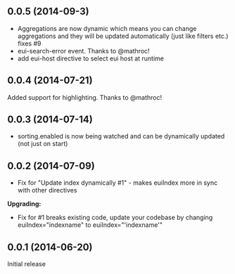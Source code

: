 ## 0.0.5 (2014-09-3)
- Aggregations are now dynamic which means you can change aggregations and they will be updated automatically (just like filters etc.) fixes #9
- eui-search-error event. Thanks to @mathroc! 
- add eui-host directive to select eui host at runtime

## 0.0.4 (2014-07-21)
Added support for highlighting. Thanks to @mathroc!  

## 0.0.3 (2014-07-14)
- sorting.enabled is now being watched and can be dynamically updated (not just on start)

## 0.0.2 (2014-07-09)
- Fix for "Update index dynamically #1" - makes euiIndex more in sync with other directives

**Upgrading:**
- Fix for #1 breaks existing code, update your codebase by changing euiIndex="indexname" to euiIndex="'indexname'"

## 0.0.1 (2014-06-20)

Initial release
